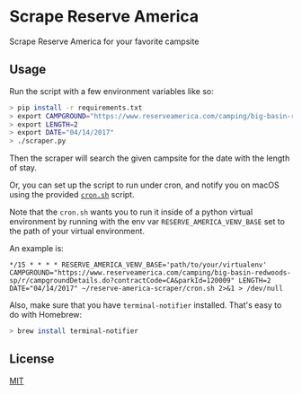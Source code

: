 Scrape Reserve America
======================

Scrape Reserve America for your favorite campsite

Usage
-----

Run the script with a few environment variables like so:

```sh
> pip install -r requirements.txt
> export CAMPGROUND="https://www.reserveamerica.com/camping/big-basin-redwoods-sp/r/campgroundDetails.do?contractCode=CA&parkId=120009"
> export LENGTH=2
> export DATE="04/14/2017"
> ./scraper.py
```

Then the scraper will search the given campsite for the date with the length of stay.

Or, you can set up the script to run under cron, and notify you on macOS using the provided [`cron.sh`](./cron.sh) script.

Note that the `cron.sh` wants you to run it inside of a python virtual environment by running with the env var `RESERVE_AMERICA_VENV_BASE` set to the path of your virtual environment.

An example is:

```cron
*/15 * * * * RESERVE_AMERICA_VENV_BASE='path/to/your/virtualenv' CAMPGROUND="https://www.reserveamerica.com/camping/big-basin-redwoods-sp/r/campgroundDetails.do?contractCode=CA&parkId=120009" LENGTH=2 DATE="04/14/2017" ~/reserve-america-scraper/cron.sh 2>&1 > /dev/null
```

Also, make sure that you have `terminal-notifier` installed. That's easy to do with Homebrew:

```sh
> brew install terminal-notifier
```

License
-------

[MIT](./LICENSE)
